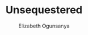 ---
layout: project
title: "Unsequestered"
author: Elizabeth Ogunsanya
year: 2024
image: /img/2024/unsequestered/cover.png
---